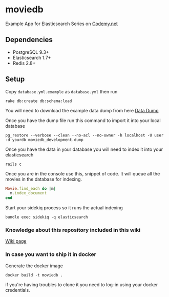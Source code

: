 # moviedb

Example App for Elasticsearch Series on [Codemy.net](https://www.codemy.net/posts/search/keyword/elasticsearch)

## Dependencies

+ PostgreSQL 9.3+
+ Elasticsearch 1.7+
+ Redis 2.8+

## Setup

Copy `database.yml.example` as `database.yml` then run

```shell
rake db:create db:schema:load
```

You will need to download the example data dump from here [Data Dump](https://www.dropbox.com/s/reim7b8fviwubn9/moviedb_development.dump?dl=0)

Once you have the dump file run this command to import it into your local database

```shell
pg_restore --verbose --clean --no-acl --no-owner -h localhost -U user -d yourdb moviedb_development.dump
```

Once you have the data in your database you will need to index it into your elasticsearch

```shell
rails c
```

Once you are in the console use this, snippet of code. It will queue all the movies in the database for indexing.

```ruby
Movie.find_each do |m|
  m.index_document
end
```

Start your sidekiq process so it runs the actual indexing

```shell
bundle exec sidekiq -q elasticsearch
```

### Knowledge about this repository included in this wiki
[Wiki page](https://github.com/heridev/docker_rails_movie_db_example/wiki/Explanation-about-this-project-and-the-way-to-work-with-docker)

### In case you want to ship it in docker
Generate the docker image
```
docker build -t moviedb .
```

if you're having troubles to clone it you need to log-in using your
docker credentials.
